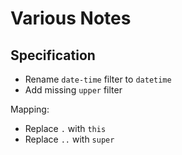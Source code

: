 # Various Notes

## Specification

* Rename `date-time` filter to `datetime`
* Add missing `upper` filter

Mapping:

* Replace `.` with `this`
* Replace `..` with `super`
